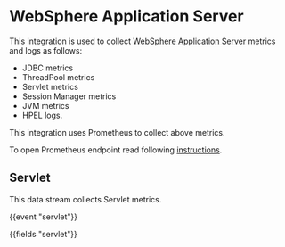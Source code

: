 # WebSphere Application Server

This integration is used to collect [WebSphere Application Server](https://www.ibm.com/cloud/websphere-application-server) metrics and logs as follows:

   - JDBC metrics
   - ThreadPool metrics
   - Servlet metrics
   - Session Manager metrics
   - JVM metrics
   - HPEL logs.

This integration uses Prometheus to collect above metrics.

To open Prometheus endpoint read following [instructions](https://www.ibm.com/docs/en/was/9.0.5?topic=mosh-displaying-pmi-metrics-in-prometheus-format-metrics-app).

## Servlet

This data stream collects Servlet metrics.

{{event "servlet"}}

{{fields "servlet"}}
